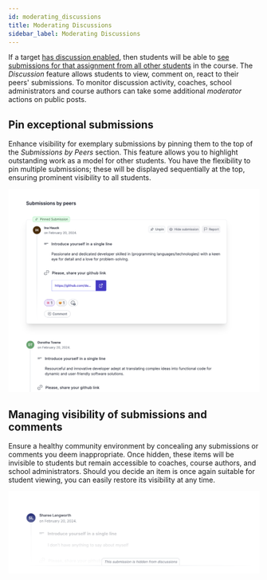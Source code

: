 ```yaml
---
id: moderating_discussions
title: Moderating Discussions
sidebar_label: Moderating Discussions
---
```


If a target [has discussion enabled](/users/curriculum_editor#enable-discussion), then students will be able to [see submissions for that assignment from all other students](/users/taking_courses#submissions-by-peers) in the course. The _Discussion_ feature allows students to view, comment on, react to their peers' submissions. To monitor discussion activity, coaches, school administrators and course authors can take some additional *moderator* actions on public posts.

## Pin exceptional submissions

Enhance visibility for exemplary submissions by pinning them to the top of the _Submissions by Peers_ section. This feature allows you to highlight outstanding work as a model for other students. You have the flexibility to pin multiple submissions; these will be displayed sequentially at the top, ensuring prominent visibility to all students.

![Pinned Submission](../assets/moderating_discussions/pinned_submission.png)

## Managing visibility of submissions and comments

Ensure a healthy community environment by concealing any submissions or comments you deem inappropriate. Once hidden, these items will be invisible to students but remain accessible to coaches, course authors, and school administrators. Should you decide an item is once again suitable for student viewing, you can easily restore its visibility at any time.

![Hidden Submission](../assets/moderating_discussions/hidden_submission.png)
